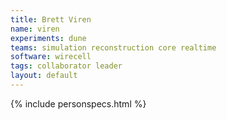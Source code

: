 ```yaml
---
title: Brett Viren
name: viren
experiments: dune
teams: simulation reconstruction core realtime
software: wirecell
tags: collaborator leader
layout: default
---
```


{% include personspecs.html %}
